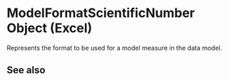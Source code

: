 
# ModelFormatScientificNumber Object (Excel)

Represents the format to be used for a model measure in the data model.


## See also


